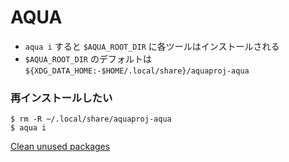 # AQUA
- `aqua i` すると `$AQUA_ROOT_DIR` に各ツールはインストールされる 
- `$AQUA_ROOT_DIR` のデフォルトは `${XDG_DATA_HOME:-$HOME/.local/share}/aquaproj-aqua`
### 再インストールしたい

```
$ rm -R ~/.local/share/aquaproj-aqua
$ aqua i
```
[Clean unused packages](https://aquaproj.github.io/docs/reference/clean)
